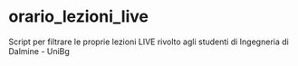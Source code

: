 # orario_lezioni_live
Script per filtrare le proprie lezioni LIVE rivolto agli studenti di Ingegneria di Dalmine - UniBg

